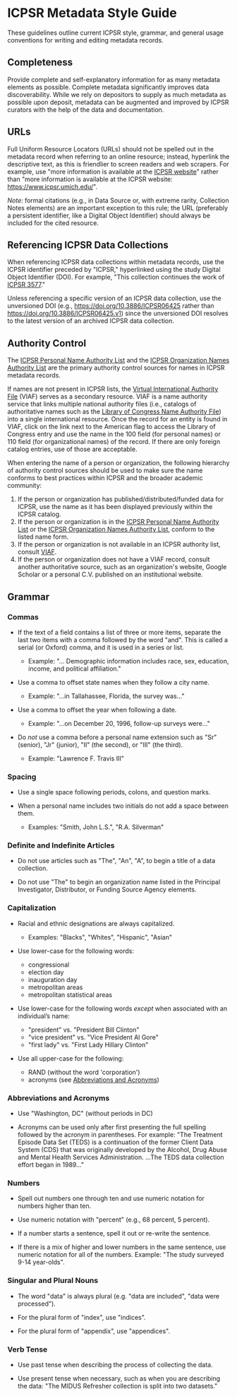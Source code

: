 # ICPSR Metadata Style Guide

These guidelines outline current ICPSR style, grammar, and general usage conventions for writing and editing metadata records.  

## Completeness

Provide complete and self-explanatory information for as many metadata elements as possible. Complete metadata significantly improves data discoverability. While we rely on depositors to supply as much metadata as possible upon deposit, metadata can be augmented and improved by ICPSR curators with the help of the data and documentation.  

## URLs

Full Uniform Resource Locators (URLs) should not be spelled out in the metadata record when referring to an online resource; instead, hyperlink the descriptive text, as this is friendlier to screen readers and web scrapers. For example, use "more information is available at the [ICPSR website](https://www.icpsr.umich.edu/)" rather than "more information is available at the ICPSR website: https://www.icpsr.umich.edu/".  

*Note:* formal citations (e.g., in Data Source or, with extreme rarity, Collection Notes elements) are an important exception to this rule; the URL (preferably a persistent identifier, like a Digital Object Identifier) should always be included for the cited resource.  

## Referencing ICPSR Data Collections

When referencing ICPSR data collections within metadata records, use the ICPSR identifier preceded by "ICPSR," hyperlinked using the study Digital Object Identifier (DOI). For example, "This collection continues the work of [ICPSR 3577](https://doi.org/10.3886/ICPSR03577)."  

Unless referencing a specific version of an ICPSR data collection, use the unversioned DOI (e.g., https://doi.org/10.3886/ICPSR06425 rather than https://doi.org/10.3886/ICPSR06425.v1) since the unversioned DOI resolves to the latest version of an archived ICPSR data collection.  

## Authority Control

The [ICPSR Personal Name Authority List](https://www.icpsr.umich.edu/web/ICPSR/thesaurus/10002) and the [ICPSR Organization Names Authority List](https://www.icpsr.umich.edu/web/ICPSR/thesaurus/10004) are the primary authority control sources for names in ICPSR metadata records.  

If names are not present in ICPSR lists, the [Virtual International Authority File](https://viaf.org/) (VIAF) serves as a secondary resource. VIAF is a name authority service that links multiple national authority files (i.e., catalogs of authoritative names such as the [Library of Congress Name Authority File](https://id.loc.gov/authorities/names.html)) into a single international resource. Once the record for an entity is found in VIAF, click on the link next to the American flag to access the Library of Congress entry and use the name in the 100 field (for personal names) or 110 field (for organizational names) of the record. If there are only foreign catalog entries, use of those are acceptable.  

When entering the name of a person or organization, the following hierarchy of authority control sources should be used to make sure the name conforms to best practices within ICPSR and the broader academic community:  

  1. If the person or organization has published/distributed/funded data for ICPSR, use the name as it has been displayed previously within the ICPSR catalog.  
  2. If the person or organization is in the [ICPSR Personal Name Authority List](https://www.icpsr.umich.edu/web/ICPSR/thesaurus/10002) or the [ICPSR Organization Names Authority List](https://www.icpsr.umich.edu/web/ICPSR/thesaurus/10004), conform to the listed name form.
  3. If the person or organization is not available in an ICPSR authority list, consult [VIAF](https://viaf.org).  
  4. If the person or organization does not have a VIAF record, consult another authoritative source, such as an organization's website, Google Scholar or a personal C.V. published on an institutional website.  

## Grammar

### Commas

  - If the text of a field contains a list of three or more items, separate the last two items with a comma followed by the word "and". This is called a serial (or Oxford) comma, and it is used in a series or list.  

    - Example:  "… Demographic information includes race, sex, education, income, and political affiliation."  

  - Use a comma to offset state names when they follow a city name.  

    - Example:  "…in Tallahassee, Florida, the survey was…"  

  - Use a comma to offset the year when following a date.  

    - Example:  "…on December 20, 1996, follow-up surveys were…"

  - Do *not* use a comma before a personal name extension such as "Sr" (senior), "Jr" (junior), "II" (the second), or "III" (the third).  

    - Example:  "Lawrence F. Travis III"

### Spacing

  - Use a single space following periods, colons, and question marks.

  - When a personal name includes two initials do not add a space between them.  

    - Examples:  "Smith, John L.S.", "R.A. Silverman"

### Definite and Indefinite Articles

  - Do not use articles such as "The", "An", "A", to begin a title of a data collection.

  - Do not use "The" to begin an organization name listed in the Principal Investigator, Distributor, or Funding Source Agency elements.

### Capitalization

  - Racial and ethnic designations are always capitalized.  

    - Examples:  "Blacks", "Whites", "Hispanic", "Asian"

  - Use lower-case for the following words:  

    - congressional
    - election day
    - inauguration day 
    - metropolitan areas
    - metropolitan statistical areas

  - Use lower-case for the following words *except* when associated with an 
individual’s name:

    - "president" vs. "President Bill Clinton"
    - "vice president" vs. "Vice President Al Gore"
    - "first lady" vs. "First Lady Hillary Clinton"

  - Use all upper-case for the following:

    - RAND (without the word 'corporation')
    - acronyms (see [Abbreviations and Acronyms](#-abbreviations-and-acronyms))

### Abbreviations and Acronyms  

  - Use "Washington, DC" (without periods in DC)

  - Acronyms can be used only after first presenting the full spelling followed by the acronym in parentheses. For example: "The Treatment Episode Data Set (TEDS) is a continuation of the former Client Data System (CDS) that was originally developed by the Alcohol, Drug Abuse and Mental Health Services Administration. …The TEDS data collection effort began in 1989…"

### Numbers  

  - Spell out numbers one through ten and use numeric notation for numbers higher than ten.

  - Use numeric notation with "percent" (e.g., 68 percent, 5 percent).

  - If a number starts a sentence, spell it out or re-write the sentence.

  - If there is a mix of higher and lower numbers in the same sentence, use numeric notation for all of the numbers. Example: "The study surveyed 9-14 year-olds".

### Singular and Plural Nouns

  - The word "data" is always plural (e.g. "data are included", "data were processed").

  - For the plural form of "index", use "indices".

  - For the plural form of "appendix", use "appendices".

### Verb Tense 

  - Use past tense when describing the process of collecting the data. 

  - Use present tense when necessary, such as when you are describing the data: "The MIDUS Refresher collection is split into two datasets."

